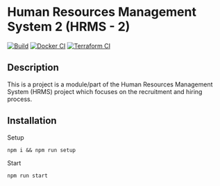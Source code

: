 # Human Resources Management System 2 (HRMS - 2)

[![Build](https://github.com/freight-capstone/hr2/actions/workflows/build.yml/badge.svg)](https://github.com/freight-capstone/hr2/actions/workflows/build.yml)
[![Docker CI](https://github.com/freight-capstone/hr2/actions/workflows/docker.yml/badge.svg)](https://github.com/freight-capstone/hr2/actions/workflows/docker.yml)
[![Terraform CI](https://github.com/freight-capstone/hr2/actions/workflows/terraform.yml/badge.svg)](https://github.com/freight-capstone/hr2/actions/workflows/terraform.yml)

## Description

This is a project is a module/part of the Human Resources Management System (HRMS) project
which focuses on the recruitment and hiring process.

## Installation

Setup

```
npm i && npm run setup
```

Start

```
npm run start
```